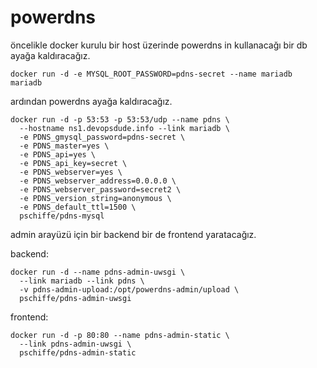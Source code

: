 # powerdns

öncelikle docker kurulu bir host üzerinde powerdns in kullanacağı bir db ayağa kaldıracağız.

```
docker run -d -e MYSQL_ROOT_PASSWORD=pdns-secret --name mariadb mariadb
```

ardından powerdns ayağa kaldıracağız.

````
docker run -d -p 53:53 -p 53:53/udp --name pdns \
  --hostname ns1.devopsdude.info --link mariadb \
  -e PDNS_gmysql_password=pdns-secret \
  -e PDNS_master=yes \
  -e PDNS_api=yes \
  -e PDNS_api_key=secret \
  -e PDNS_webserver=yes \
  -e PDNS_webserver_address=0.0.0.0 \
  -e PDNS_webserver_password=secret2 \
  -e PDNS_version_string=anonymous \
  -e PDNS_default_ttl=1500 \
  pschiffe/pdns-mysql
  ````

admin arayüzü için bir backend bir de frontend yaratacağız.

backend:

````
docker run -d --name pdns-admin-uwsgi \
  --link mariadb --link pdns \
  -v pdns-admin-upload:/opt/powerdns-admin/upload \
  pschiffe/pdns-admin-uwsgi
  ````

frontend:

````
docker run -d -p 80:80 --name pdns-admin-static \
  --link pdns-admin-uwsgi \
  pschiffe/pdns-admin-static
  ````

